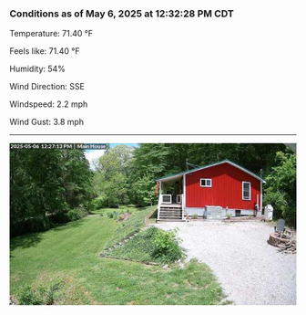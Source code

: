 ### Conditions as of May 6, 2025 at 12:32:28 PM CDT 

Temperature: 71.40 &deg;F

Feels like: 71.40 &deg;F

Humidity: 54%

Wind Direction: SSE

Windspeed: 2.2 mph

Wind Gust: 3.8 mph

---

<img src="./images/latest.jpeg"/>

